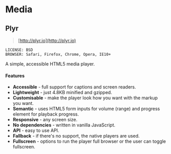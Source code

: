 # Media

## Plyr

> [http://plyr.io](http://plyr.io)

	LICENSE: BSD
	BROWSER: Safari, Firefox, Chrome, Opera, IE10+

A simple, accessible HTML5 media player.


#### Features

* **Accessible** - full support for captions and screen readers.
* **Lightweight** - just 4.8KB minified and gzipped.
* **Customisable** - make the player look how you want with the markup you want.
* **Semantic** - uses HTML5 form inputs for volume (range) and progress element for playback progress.
* **Responsive** - any screen size.
* **No dependencies** - written in vanilla JavaScript.
* **API** - easy to use API.
* **Fallback** - if there's no support, the native players are used.
* **Fullscreen** - options to run the player full browser or the user can toggle fullscreen.